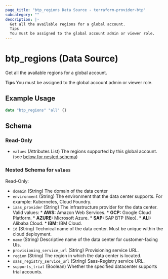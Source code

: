 ```yaml
---
page_title: "btp_regions Data Source - terraform-provider-btp"
subcategory: ""
description: |-
  Get all the available regions for a global account.
  Tips
  You must be assigned to the global account admin or viewer role.
---
```


# btp_regions (Data Source)

Get all the available regions for a global account.

__Tips__
You must be assigned to the global account admin or viewer role.

## Example Usage

```terraform
data "btp_regions" "all" {}
```

<!-- schema generated by tfplugindocs -->
## Schema

### Read-Only

- `values` (Attributes List) The regions supported by this global account. (see [below for nested schema](#nestedatt--values))

<a id="nestedatt--values"></a>
### Nested Schema for `values`

Read-Only:

- `domain` (String) The domain of the data center
- `environment` (String) The environment that the data center supports. For example: Kubernetes, Cloud Foundry.
- `iaas_provider` (String) The infrastructure provider for the data center. Valid values: * <b>AWS:</b> Amazon Web Services. * <b>GCP:</b> Google Cloud Platform. * <b>AZURE:</b> Microsoft Azure. * <b>SAP:</b> SAP BTP (Neo). * <b>ALI:</b> Alibaba Cloud. * <b>IBM:</b> IBM Cloud.
- `id` (String) Technical name of the data center. Must be unique within the cloud deployment.
- `name` (String) Descriptive name of the data center for customer-facing UIs.
- `provisioning_service_url` (String) Provisioning service URL.
- `region` (String) The region in which the data center is located.
- `saas_registry_service_url` (String) Saas-Registry service URL.
- `supports_trial` (Boolean) Whether the specified datacenter supports trial accounts.